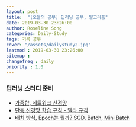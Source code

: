 ```yaml
---
layout: post
title:  "[오늘의 공부] 딥러닝 공부, 알고리즘"
date: 2019-03-30 23:26:00
author: Roseline Song
categories: Daily-Study
tags: 기록 공부
cover: "/assets/dailystudy2.jpg"
lastmod : 2019-03-30 23:26:00
sitemap : 
changefreq : daily
priority : 1.0
---
```


### 딥러닝 스터디 준비

- [가중합, 네트워크 신경망](https://roseline124.github.io/data-analytics/2019/03/30/ML-Deep-Network.html)
- [단층 신경망 학습 규칙 - 델타 규칙](https://roseline124.github.io/data-analytics/2019/03/30/ML-Deep-Delta.html) 
- [배치 방식, Epoch는 뭘까? SGD, Batch, Mini Batch](https://roseline124.github.io/data-analytics/2019/03/30/ML-Deep-Weight.html)

<br>
<br>



